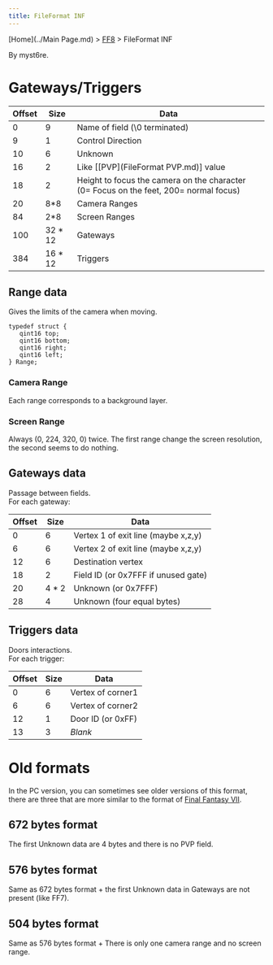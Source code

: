 ```yaml
---
title: FileFormat INF
---
```


[Home](../Main Page.md) > [FF8](../FF8.md) > FileFormat INF

By myst6re.

# Gateways/Triggers

| Offset | Size     | Data                                                                                  |
|--------|----------|---------------------------------------------------------------------------------------|
| 0      | 9        | Name of field (\\0 terminated)                                                        |
| 9      | 1        | Control Direction                                                                     |
| 10     | 6        | Unknown                                                                               |
| 16     | 2        | Like [\[PVP](FileFormat PVP.md)\] value                                   |
| 18     | 2        | Height to focus the camera on the character (0= Focus on the feet, 200= normal focus) |
| 20     | 8\*8     | Camera Ranges                                                                         |
| 84     | 2\*8     | Screen Ranges                                                                         |
| 100    | 32 \* 12 | Gateways                                                                              |
| 384    | 16 \* 12 | Triggers                                                                              |

## Range data

Gives the limits of the camera when moving.

`typedef struct {`  
`   qint16 top;`  
`   qint16 bottom;`  
`   qint16 right;`  
`   qint16 left;`  
`} Range;`

### Camera Range

Each range corresponds to a background layer.

### Screen Range

Always (0, 224, 320, 0) twice. The first range change the screen resolution, the second seems to do nothing.

## Gateways data

Passage between fields.  
For each gateway:

| Offset | Size   | Data                                |
|--------|--------|-------------------------------------|
| 0      | 6      | Vertex 1 of exit line (maybe x,z,y) |
| 6      | 6      | Vertex 2 of exit line (maybe x,z,y) |
| 12     | 6      | Destination vertex                  |
| 18     | 2      | Field ID (or 0x7FFF if unused gate) |
| 20     | 4 \* 2 | Unknown (or 0x7FFF)                 |
| 28     | 4      | Unknown (four equal bytes)          |

## Triggers data

Doors interactions.  
For each trigger:

| Offset | Size | Data              |
|--------|------|-------------------|
| 0      | 6    | Vertex of corner1 |
| 6      | 6    | Vertex of corner2 |
| 12     | 1    | Door ID (or 0xFF) |
| 13     | 3    | *Blank*           |

# Old formats

In the PC version, you can sometimes see older versions of this format, there are three that are more similar to the format of [Final Fantasy VII](../FF7/Field/Triggers.md).

## 672 bytes format

The first Unknown data are 4 bytes and there is no PVP field.

## 576 bytes format

Same as 672 bytes format + the first Unknown data in Gateways are not present (like FF7).

## 504 bytes format

Same as 576 bytes format + There is only one camera range and no screen range.
